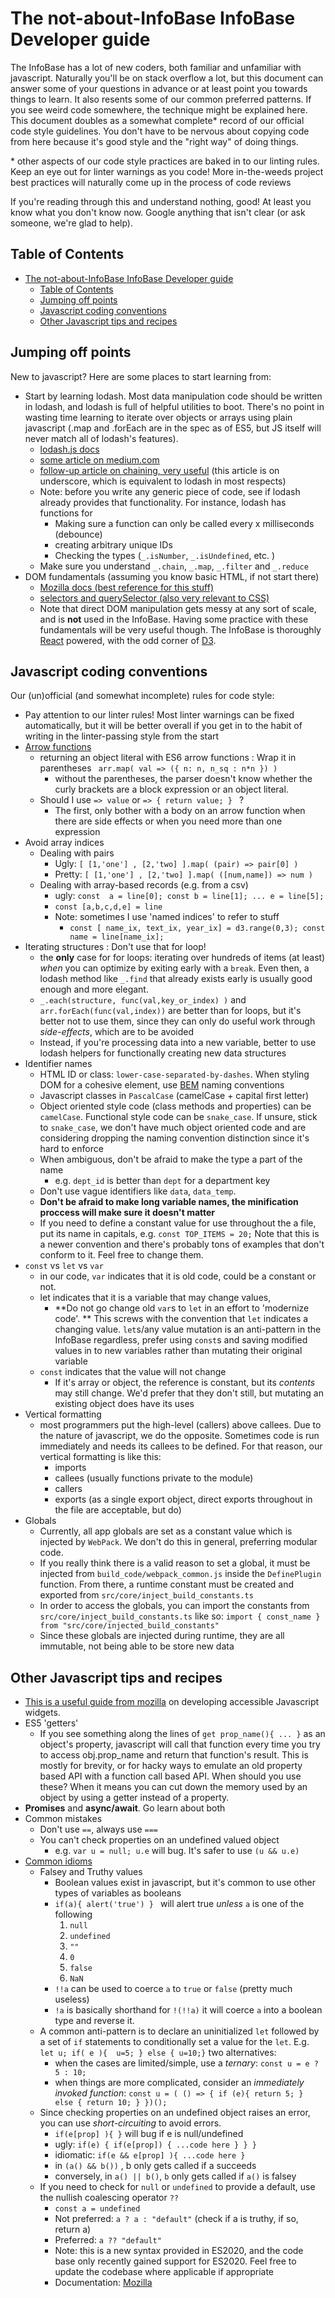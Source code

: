 # The not-about-InfoBase InfoBase Developer guide

The InfoBase has a lot of new coders, both familiar and unfamiliar with javascript. Naturally you'll be on stack overflow a lot, but this document can answer some of your questions in advance or at least point you towards things to learn. It also resents some of our common preferred patterns. If you see weird code somewhere, the technique might be explained here. This document doubles as a somewhat complete\* record of our official code style guidelines. You don't have to be nervous about copying code from here because it's good style and the "right way" of doing things.

\* other aspects of our code style practices are baked in to our linting rules. Keep an eye out for linter warnings as you code! More in-the-weeds project best practices will naturally come up in the process of code reviews

If you're reading through this and understand nothing, good! At least you know what you don't know now. Google anything that isn't clear (or ask someone, we're glad to help).

## Table of Contents
- [The not-about-InfoBase InfoBase Developer guide](#the-not-about-infobase-infobase-developer-guide)
  - [Table of Contents](#table-of-contents)
  - [Jumping off points](#jumping-off-points)
  - [Javascript coding conventions](#javascript-coding-conventions)
  - [Other Javascript tips and recipes](#other-javascript-tips-and-recipes)

## Jumping off points
New to javascript? Here are some places to start learning from:
* Start by learning lodash. Most data manipulation code should be written in lodash, and lodash is full of helpful utilities to boot. There's no point in wasting time learning to iterate over objects or arrays using plain javascript (.map and .forEach are in the spec as of ES5, but JS itself will never match all of lodash's features). 
  * [lodash.js docs](https://lodash.com/docs/4.17.11)
  * [some article on medium.com](https://firstdoit.com/reduce-your-problems-with-functional-programming-getting-started-with-underscore-or-lodash-86d78aad6338#.9wid6bo2l)
  * [follow-up article on chaining, very useful](https://firstdoit.com/chain-your-solutions-with-underscore-513fba67ec1f#.8xtlf3qrl) (this article is on underscore, which is equivalent to lodash in most respects)
  * Note: before you write any generic piece of code, see if lodash already provides that functionality. For instance, lodash has functions for 
    * Making sure a function can only be called every x milliseconds (debounce)
    * creating arbitrary unique IDs 
    * Checking the types (`_.isNumber`, `_.isUndefined`, etc. )
  * Make sure you understand `_.chain`, `_.map`, `_.filter` and `_.reduce`
* DOM fundamentals (assuming you know basic HTML, if not start there)
  * [Mozilla docs (best reference for this stuff)](https://developer.mozilla.org/en-US/docs/Web/API/Document_Object_Model)
  * [selectors and querySelector (also very relevant to CSS)](https://www.kirupa.com/html5/finding_elements_dom_using_querySelector.htm)
  * Note that direct DOM manipulation gets messy at any sort of scale, and is **not** used in the InfoBase. Having some practice with these fundamentals will be very useful though. The InfoBase is thoroughly [React](https://reactjs.org/) powered, with the odd corner of [D3](https://d3js.org/). 


## Javascript coding conventions 
Our (un)official (and somewhat incomplete) rules for code style:
* Pay attention to our linter rules! Most linter warnings can be fixed automatically, but it will be better overall if you get in to the habit of writing in the linter-passing style from the start
* <u>Arrow functions</u>
  * returning an object literal with ES6 arrow functions : Wrap it in parentheses
    ```  arr.map( val => ({ n: n, n_sq : n*n }) ) ```
    * without the parentheses, the parser doesn't know whether the curly brackets are a block expression or an object literal.
  * Should I use  `=> value` or `=> { return value; } ` ?
    * The first, only bother with a body on an arrow function when there are side effects or when you need more than one expression
* Avoid array indices
  * Dealing with pairs 
    * Ugly: ``` [ [1,'one'] , [2,'two] ].map( (pair) => pair[0] ) ``` 
    * Pretty: ``` [ [1,'one'] , [2,'two] ].map( ([num,name]) => num ) ```
  * Dealing with array-based records (e.g. from a csv) 
    * ugly: ```const  a = line[0]; const b = line[1]; ... e = line[5];```
    * ```const [a,b,c,d,e] = line```
    * Note: sometimes I use 'named indices' to refer to stuff
      * ``` const [ name_ix, text_ix, year_ix] = d3.range(0,3); const name = line[name_ix]; ```
* Iterating structures : Don't use that for loop! 
  * the **only** case for for loops: iterating over hundreds of items (at least) *when* you can optimize by exiting early with a `break`. Even then, a lodash method like `_.find` that already exists early is usually good enough and more elegant.
  * `_.each(structure, func(val,key_or_index) )` and `arr.forEach(func(val,index))` are better than for loops, but it's better not to use them, since they can only do useful work through *side-effects*, which are to be avoided
  * Instead, if you're processing data into a new variable, better to use lodash helpers for functionally creating new data structures
* Identifier names
  * HTML ID or class: `lower-case-separated-by-dashes`. When styling DOM for a cohesive element, use [BEM](http://getbem.com/) naming conventions
  * Javascript classes in `PascalCase` (camelCase + capital first letter)
  * Object oriented style code (class methods and properties) can be `camelCase`. Functional style code can be `snake_case`. If unsure, stick to `snake_case`, we don't have much object oriented code and are considering dropping the naming convention distinction since it's hard to enforce
  * When ambiguous, don't be afraid to make the type a part of the name
    * e.g. `dept_id` is better than `dept` for a department key
  * Don't use vague identifiers like `data`, `data_temp`.  
  * **Don't be afraid to make long variable names, the minification proccess will make sure it doesn't matter** 
  * If you need to define a constant value for use throughout the a file, put its name in capitals, e.g. `const TOP_ITEMS = 20;` Note that this is a newer convention and there's probably tons of examples that don't conform to it. Feel free to change them.
* `const` vs `let` vs `var` 
  * in our code, `var` indicates that it is old code, could be a constant or not. 
  * let indicates that it is a variable that may change values, 
    * **Do not go change old `var`s to `let` in an effort to 'modernize code'. ** This screws with the convention that `let` indicates a changing value. `let`s/any value mutation is an anti-pattern in the InfoBase regardless, prefer using `const`s and saving modified values in to new variables rather than mutating their original variable
  * `const` indicates that the value will not change
    * If it's array or object, the reference is constant, but its *contents* may still change. We'd prefer that they don't still, but mutating an existing object does have its uses
* Vertical formatting
  * most programmers put the high-level (callers) above callees. Due to the nature of javascript, we do the opposite. Sometimes code is run immediately and needs its callees to be defined. For that reason, our vertical formatting is like this:
    * imports
    * callees (usually functions private to the module)
    * callers
    * exports (as a single export object, direct exports throughout in the file are acceptable, but do) 
* Globals
  * Currently, all app globals are set as a constant value which is injected by `WebPack`. We don't do this in general, preferring modular code.
  * If you really think there is a valid reason to set a global, it must be injected from `build_code/webpack_common.js` inside the `DefinePlugin` function. From there, a runtime constant must be created and exported from `src/core/inject_build_constants.ts`
  * In order to access the globals, you can import the constants from `src/core/inject_build_constants.ts` like so: `import { const_name } from "src/core/injected_build_constants"`
  * Since these globals are injected during runtime, they are all immutable, not being able to be store new data


## Other Javascript tips and recipes

* [This is a useful guide from mozilla](https://developer.mozilla.org/en-US/docs/Web/Accessibility/Keyboard-navigable_JavaScript_widgets) on developing accessible Javascript widgets.
* ES5 'getters'
  * If you see something along the lines of `get prop_name(){ ... }` as an object's property, javascript will call that function every time you try to access obj.prop_name and return that function's result. This is mostly for brevity, or for hacky ways to emulate an old property based API with a function call based API. When should you use these? When it means you can cut down the memory used by an object by using a getter instead of a property.
* **Promises** and **async/await**. Go learn about both
* Common mistakes
  * Don't use `==`, always use `===`
  * You can't check properties on an undefined valued object 
    * e.g. `var u = null; u.e` will bug. It's safer to use `(u && u.e)`
* <u>Common idioms </u>
  * Falsey and Truthy values
      * Boolean values exist in javascript, but it's common to use other types of variables as booleans
      * `if(a){ alert('true') } ` will alert true *unless* `a` is one of the following
        1. `null`
        2. `undefined`
        3. ` "" `
        4. `0`
        5. `false`
        6. `NaN` 
      * `!!a` can be used to coerce `a` to `true` or `false` (pretty much useless)
      * `!a` is basically shorthand for `!(!!a)` it will coerce `a` into a boolean type and reverse it.
  * A common anti-pattern is to declare an uninitialized `let` followed by a set of `if` statements to conditionally set a value for the `let`. E.g. ` let u; if( e ){  u=5; } else { u=10;}` two alternatives:
      * when the cases are limited/simple, use a *ternary*: `const u = e ? 5 : 10;`
      * when things are more complicated, consider an *immediately invoked function*: ```const u = ( () => {
  if (e){
    return 5;
  } else {
    return 10;
  }
})();```
  * Since checking properties on an undefined object raises an error, you can use *short-circuiting* to avoid errors. 
      * ```if(e[prop] ){ }``` will bug if e is null/undefined
      * ugly: ```if(e) { if(e[prop]) { ...code here } } }```
      * idiomatic: ```if(e && e[prop] ){ ...code here }```
      * in `(a() && b())` , b only gets called if a succeeds
      * conversely, in `a() || b()`,  `b` only gets called if `a()` is falsey
  * If you need to check for `null` or `undefined` to provide a default, use the nullish coalescing operator `??`
      * `const a = undefined`
      * Not preferred: `a ? a : "default"` (check if a is truthy, if so, return a)
      * Preferred: `a ?? "default"`
      * Note: this is a new syntax provided in ES2020, and the code base only recently gained support for ES2020. Feel free to update the codebase where applicable if appropriate 
      * Documentation: [Mozilla](https://developer.mozilla.org/en-US/docs/Web/JavaScript/Reference/Operators/Nullish_coalescing_operator)
